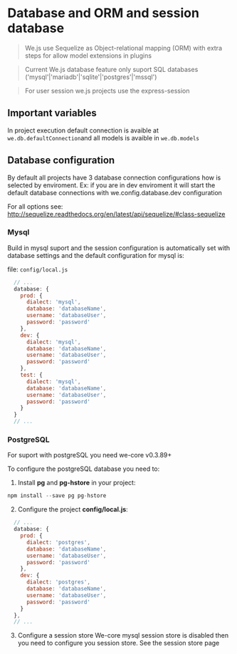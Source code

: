 # Database and ORM and session database

> We.js use Sequelize as Object-relational mapping (ORM) with extra steps for allow model extensions in plugins

> Current We.js database feature only suport SQL databases ('mysql'|'mariadb'|'sqlite'|'postgres'|'mssql') 

> For user session we.js projects use the express-session

## Important variables

In project execution default connection is avaible at `we.db.defaultConnection`and all models is avaible in `we.db.models`

## Database configuration

By default all projects have 3 database connection configurations how is selected by enviroment.
Ex: if you are in dev enviroment it will start the default database connections with we.config.database.dev configuration

For all options see: http://sequelize.readthedocs.org/en/latest/api/sequelize/#class-sequelize

### Mysql

Build in mysql suport and the session configuration is automatically set with database settings and the default configuration for mysql is:

file: `config/local.js`

```js
  // ...
  database: {
    prod: {
      dialect: 'mysql',
      database: 'databaseName',
      username: 'databaseUser',
      password: 'password'
    },
    dev: {
      dialect: 'mysql',
      database: 'databaseName',
      username: 'databaseUser',
      password: 'password'
    },
    test: {
      dialect: 'mysql',
      database: 'databaseName',
      username: 'databaseUser',
      password: 'password'
    }
  }
  // ...
```

### PostgreSQL 

For suport with postgreSQL you need we-core v0.3.89+

To configure the postgreSQL database you need to:

1. Install **pg** and **pg-hstore** in your project:
```js
npm install --save pg pg-hstore
```
2. Configure the project **config/local.js**:
```js
  // ...
  database: {
    prod: {
      dialect: 'postgres',
      database: 'databaseName',
      username: 'databaseUser',
      password: 'password'
    },
    dev: {
      dialect: 'postgres',
      database: 'databaseName',
      username: 'databaseUser',
      password: 'password'
    }
  },
  // ...
```
3. Configure a session store
  We-core mysql session store is disabled then you need to configure you session store.
  See the session store page